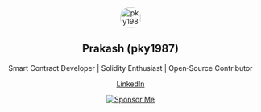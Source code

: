 <div align="center">

<img src="https://avatars.githubusercontent.com/u/153809302?v=4" alt="pky1987 avatar" width="40" style="border-radius: 40%;" />

<h2>Prakash (pky1987)</h2>
<p>Smart Contract Developer | Solidity Enthusiast | Open‑Source Contributor</p>

<p>
  <a href="https://linkedin.com/in/prakash-yadav-705775374?utm_source=share_via&utm_content=profile" target="_blank">LinkedIn</a> 
</p>

<p>
  <a href="https://github.com/sponsors/pky1987" target="_blank">
    <img src="https://img.shields.io/badge/Sponsor‑Me‑on‑GitHub-ff69b4?style=for-the-badge&logo=github" alt="Sponsor Me" />
  </a>
</p>

</div>
